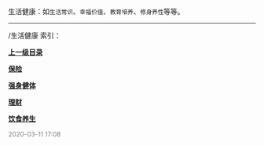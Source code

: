 生活健康：如`生活常识`、`幸福价值`、`教育培养`、`修身养性`等等。


----

/生活健康 索引：


**[上一级目录]()**

**[保险](/生活健康/保险/)**

**[强身健体](/生活健康/强身健体/)**

**[理财](/生活健康/理财/)**

**[饮食养生](/生活健康/饮食养生/)**


<font size=2 color='grey'> 2020-03-11 17:08 </font>